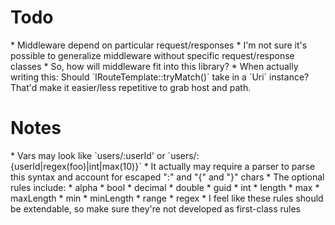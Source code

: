 <h1>Todo</h1>
* Middleware depend on particular request/responses
  * I'm not sure it's possible to generalize middleware without specific request/response classes
  * So, how will middleware fit into this library?
* When actually writing this:  Should `IRouteTemplate::tryMatch()` take in a `Uri` instance?  That'd make it easier/less repetitive to grab host and path.

<h1>Notes</h1>
* Vars may look like `users/:userId' or `users/:{userId|regex(foo)|int|max(10)}`
  * It actually may require a parser to parse this syntax and account for escaped ":" and "{" and "}" chars
  * The optional rules include:
      * alpha
      * bool
      * decimal
      * double
      * guid
      * int
      * length
      * max
      * maxLength
      * min
      * minLength
      * range
      * regex
  * I feel like these rules should be extendable, so make sure they're not developed as first-class rules